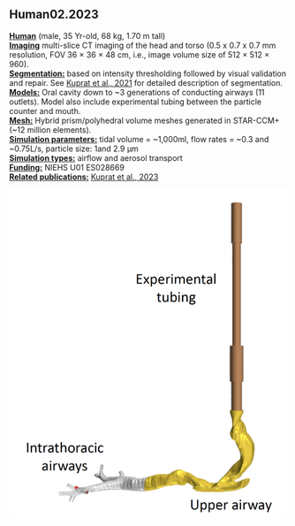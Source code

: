 ## Human02.2023

**<u>Human</u>** (male, 35 Yr-old, 68 kg, 1.70 m tall) <br/>**<u>Imaging</u>** multi-slice CT imaging of the head and torso (0.5 x 0.7 x 0.7 mm resolution, FOV 36 × 36 × 48 cm, i.e., image volume size of 512 × 512 × 960). 
<br/>**<u>Segmentation:</u>** based on intensity thresholding followed by visual validation and repair. See [Kuprat et al., 2021](https://doi.org/10.1016/j.jaerosci.2020.105647) for detailed description of segmentation.
<br/>**<u>Models:</u>** Oral cavity down to ~3 generations of conducting airways (11 outlets). Model also include experimental tubing between the particle counter and mouth.
<br/>**<u>Mesh:</u>** Hybrid prism/polyhedral volume meshes generated in STAR-CCM+ (~12 million elements).
<br/>**<u>Simulation parameters:</u>** tidal volume = ~1,000ml, flow rates = ~0.3 and ~0.75L/s, particle size: 1and 2.9 µm 
<br/>**<u>Simulation types:</u>** airflow and aerosol transport 
<br/><u>**Funding:**</u> NIEHS U01 ES028669 
<br/>**<u>Related publications:</u>** [Kuprat et al., 2023](https://doi.org/10.1016/j.jaerosci.2023.106233)

![human02.2023](../README/human02.2023.png)	

